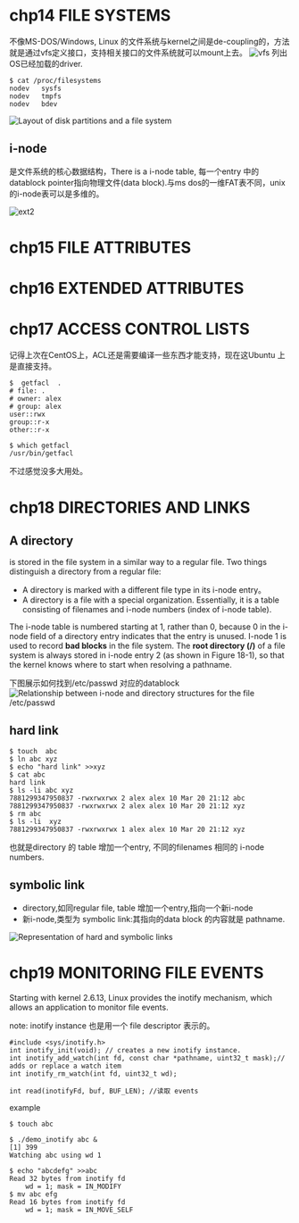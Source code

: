 # chp14 FILE SYSTEMS

不像MS-DOS/Windows, Linux 的文件系统与kernel之间是de-coupling的，方法就是通过vfs定义接口，支持相关接口的文件系统就可以mount上去。
![vfs](images/fig_14_3.png)
列出OS已经加载的driver.
```
$ cat /proc/filesystems
nodev	sysfs
nodev	tmpfs
nodev	bdev
```
![Layout of disk partitions and a file system](images/fig_14_1.png)

##  i-node
是文件系统的核心数据结构，There is a i-node table, 每一个entry 中的 datablock pointer指向物理文件(data block).与ms dos的一维FAT表不同，unix 的i-node表可以是多维的。

![ext2](images/fig_14_2.png)

# chp15 FILE ATTRIBUTES

# chp16 EXTENDED ATTRIBUTES

# chp17 ACCESS CONTROL LISTS
记得上次在CentOS上，ACL还是需要编译一些东西才能支持，现在这Ubuntu 上是直接支持。

```
$  getfacl  .
# file: .
# owner: alex
# group: alex
user::rwx
group::r-x
other::r-x

$ which getfacl
/usr/bin/getfacl
```
不过感觉没多大用处。

# chp18 DIRECTORIES AND LINKS

## A directory
is stored in the file system in a similar way to a regular file. Two things distinguish a directory from a regular file:
* A directory is marked with a different file type in its i-node entry。
* A directory is a file with a special organization. Essentially, it is a table consisting of filenames and i-node numbers (index of i-node table).

The i-node table is numbered starting at 1, rather than 0, because 0 in the i-node field of a directory entry indicates that the entry is unused. I-node 1 is
used to record **bad blocks** in the file system. The **root directory (/)** of a file system is always stored in i-node entry 2 (as shown in Figure 18-1), so that the kernel knows where to start when resolving a pathname.

下图展示如何找到/etc/passwd 对应的datablock 
![Relationship between i-node and directory structures for the file /etc/passwd](images/fig_18_1.png)

## hard link
```
$ touch  abc
$ ln abc xyz
$ echo "hard link" >>xyz
$ cat abc
hard link
$ ls -li abc xyz
7881299347950837 -rwxrwxrwx 2 alex alex 10 Mar 20 21:12 abc
7881299347950837 -rwxrwxrwx 2 alex alex 10 Mar 20 21:12 xyz
$ rm abc
$ ls -li  xyz
7881299347950837 -rwxrwxrwx 1 alex alex 10 Mar 20 21:12 xyz
```
也就是directory 的 table 增加一个entry, 不同的filenames 相同的 i-node numbers.

## symbolic link
* directory,如同regular file, table 增加一个entry,指向一个新i-node 
* 新i-node,类型为 symbolic link:其指向的data block 的内容就是 pathname.

![ Representation of hard and symbolic links](images/fig_18_2.png)


# chp19 MONITORING FILE EVENTS
Starting with kernel 2.6.13, Linux provides the inotify mechanism, which allows an application to monitor file events. 

note:  inotify instance 也是用一个 file descriptor 表示的。
```
#include <sys/inotify.h>
int inotify_init(void); // creates a new inotify instance.
int inotify_add_watch(int fd, const char *pathname, uint32_t mask);// adds or replace a watch item 
int inotify_rm_watch(int fd, uint32_t wd);

int read(inotifyFd, buf, BUF_LEN); //读取 events 

```
example
```
$ touch abc

$ ./demo_inotify abc &
[1] 399
Watching abc using wd 1

$ echo "abcdefg" >>abc
Read 32 bytes from inotify fd
    wd = 1; mask = IN_MODIFY
$ mv abc efg
Read 16 bytes from inotify fd
    wd = 1; mask = IN_MOVE_SELF
```

